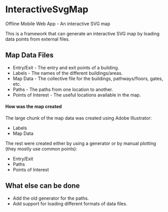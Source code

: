 # InteractiveSvgMap
Offline Mobile Web App - An interactive SVG map

This is a framework that can generate an interactive SVG map by loading data points from external files.

<h2>Map Data Files</h2>
<ul>
    <li>Entry/Exit - The entry and exit points of a building.</li>
    <li>Labels - The names of the different buildings/areas.</li>
    <li>Map Data - The collective file for the buildings, pathways/floors, gates, etc.</li>
    <li>Paths - The paths from one location to another.</li>
    <li>Points of Interest - The useful locations available in the map. </li>
</ul>

<h4>How was the map created</h4>
The large chunk of the map data was created using Adobe Illustrator:
<ul>
    <li>Labels</li>
    <li>Map Data</li>
</ul>

The rest were created either by using a generator or by manual plotting (they mostly use common points):
<ul>
    <li>Entry/Exit</li>
    <li>Paths</li>
    <li>Points of Interest</li>
</ul>

<h2>What else can be done</h2>
<ul>
    <li>Add the old generator for the paths.</li>
    <li>Add support for loading different formats of data files.</li>
</ul>